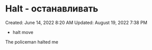 # Halt - останавливать

Created: June 14, 2022 8:20 AM
Updated: August 19, 2022 7:38 PM

- halt move

The policeman halted me